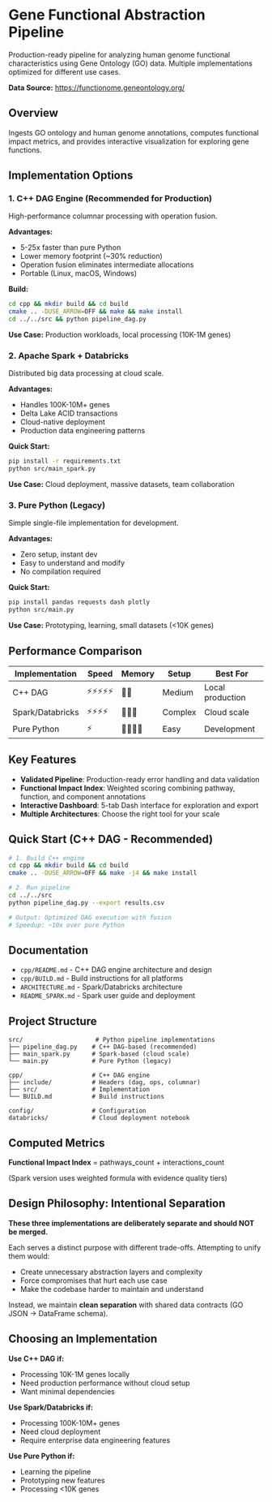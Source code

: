 # Gene Functional Abstraction Pipeline

Production-ready pipeline for analyzing human genome functional characteristics using Gene Ontology (GO) data. Multiple implementations optimized for different use cases.

**Data Source:** https://functionome.geneontology.org/

## Overview

Ingests GO ontology and human genome annotations, computes functional impact metrics, and provides interactive visualization for exploring gene functions.

## Implementation Options

### 1. **C++ DAG Engine (Recommended for Production)**
High-performance columnar processing with operation fusion.

**Advantages:**
- 5-25x faster than pure Python
- Lower memory footprint (~30% reduction)
- Operation fusion eliminates intermediate allocations
- Portable (Linux, macOS, Windows)

**Build:**
```bash
cd cpp && mkdir build && cd build
cmake .. -DUSE_ARROW=OFF && make && make install
cd ../../src && python pipeline_dag.py
```

**Use Case:** Production workloads, local processing (10K-1M genes)

### 2. **Apache Spark + Databricks**
Distributed big data processing at cloud scale.

**Advantages:**
- Handles 100K-10M+ genes
- Delta Lake ACID transactions
- Cloud-native deployment
- Production data engineering patterns

**Quick Start:**
```bash
pip install -r requirements.txt
python src/main_spark.py
```

**Use Case:** Cloud deployment, massive datasets, team collaboration

### 3. **Pure Python (Legacy)**
Simple single-file implementation for development.

**Advantages:**
- Zero setup, instant dev
- Easy to understand and modify
- No compilation required

**Quick Start:**
```bash
pip install pandas requests dash plotly
python src/main.py
```

**Use Case:** Prototyping, learning, small datasets (<10K genes)

## Performance Comparison

| Implementation | Speed | Memory | Setup | Best For |
|---------------|-------|--------|-------|----------|
| C++ DAG | ⚡⚡⚡⚡⚡ | 💾💾 | Medium | Local production |
| Spark/Databricks | ⚡⚡⚡⚡ | 💾💾💾 | Complex | Cloud scale |
| Pure Python | ⚡ | 💾💾💾💾 | Easy | Development |

## Key Features

- **Validated Pipeline**: Production-ready error handling and data validation
- **Functional Impact Index**: Weighted scoring combining pathway, function, and component annotations
- **Interactive Dashboard**: 5-tab Dash interface for exploration and export
- **Multiple Architectures**: Choose the right tool for your scale

## Quick Start (C++ DAG - Recommended)

```bash
# 1. Build C++ engine
cd cpp && mkdir build && cd build
cmake .. -DUSE_ARROW=OFF && make -j4 && make install

# 2. Run pipeline
cd ../../src
python pipeline_dag.py --export results.csv

# Output: Optimized DAG execution with fusion
# Speedup: ~10x over pure Python
```

## Documentation

- `cpp/README.md` - C++ DAG engine architecture and design
- `cpp/BUILD.md` - Build instructions for all platforms
- `ARCHITECTURE.md` - Spark/Databricks architecture
- `README_SPARK.md` - Spark user guide and deployment

## Project Structure

```
src/                    # Python pipeline implementations
├── pipeline_dag.py    # C++ DAG-based (recommended)
├── main_spark.py      # Spark-based (cloud scale)
└── main.py            # Pure Python (legacy)

cpp/                   # C++ DAG engine
├── include/           # Headers (dag, ops, columnar)
├── src/               # Implementation
└── BUILD.md           # Build instructions

config/                # Configuration
databricks/            # Cloud deployment notebook
```

## Computed Metrics

**Functional Impact Index** = pathways_count + interactions_count

(Spark version uses weighted formula with evidence quality tiers)

## Design Philosophy: Intentional Separation

**These three implementations are deliberately separate and should NOT be merged.**

Each serves a distinct purpose with different trade-offs. Attempting to unify them would:
- Create unnecessary abstraction layers and complexity
- Force compromises that hurt each use case
- Make the codebase harder to maintain and understand

Instead, we maintain **clean separation** with shared data contracts (GO JSON → DataFrame schema).

## Choosing an Implementation

**Use C++ DAG if:**
- Processing 10K-1M genes locally
- Need production performance without cloud setup
- Want minimal dependencies

**Use Spark/Databricks if:**
- Processing 100K-10M+ genes
- Need cloud deployment
- Require enterprise data engineering features

**Use Pure Python if:**
- Learning the pipeline
- Prototyping new features
- Processing <10K genes
